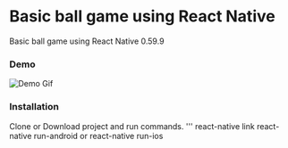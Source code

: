 # Basic ball game using React Native
Basic ball game using React Native 0.59.9 

### Demo
![Demo Gif](/demo.gif?raw=true)

### Installation
Clone or Download project and run commands.
''' 
react-native link
react-native run-android or react-native run-ios
